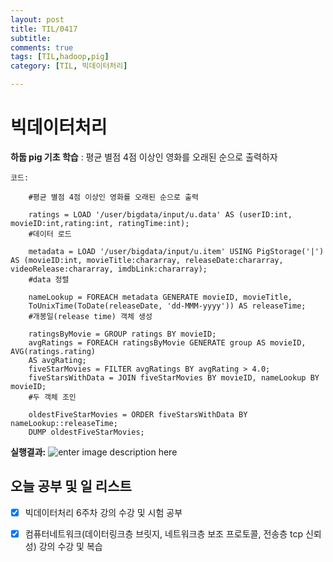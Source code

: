 ```yaml
---
layout: post
title: TIL/0417
subtitle: 
comments: true
tags: [TIL,hadoop,pig]
category: [TIL, 빅데이터처리]

---
```

# 빅데이터처리

**하둡 pig 기초 학습**
: 평균 별점 4점 이상인 영화를 오래된 순으로 출력하자

<code>코드:</code>
        
        #평균 별점 4점 이상인 영화를 오래된 순으로 출력
        
        ratings = LOAD '/user/bigdata/input/u.data' AS (userID:int, movieID:int,rating:int, ratingTime:int); 
        #데이터 로드 
        
        metadata = LOAD '/user/bigdata/input/u.item' USING PigStorage('|') AS (movieID:int, movieTitle:chararray, releaseDate:chararray, videoRelease:chararray, imdbLink:chararray); 
        #data 정렬
        
        nameLookup = FOREACH metadata GENERATE movieID, movieTitle,
        ToUnixTime(ToDate(releaseDate, 'dd-MMM-yyyy')) AS releaseTime; 
        #개봉일(release time) 객체 생성 
        
        ratingsByMovie = GROUP ratings BY movieID;
        avgRatings = FOREACH ratingsByMovie GENERATE group AS movieID, AVG(ratings.rating) 
        AS avgRating;
        fiveStarMovies = FILTER avgRatings BY avgRating > 4.0;
        fiveStarsWithData = JOIN fiveStarMovies BY movieID, nameLookup BY movieID; 
        #두 객체 조인
        
        oldestFiveStarMovies = ORDER fiveStarsWithData BY nameLookup::releaseTime;
        DUMP oldestFiveStarMovies;

**실행결과:** ![enter image description here](https://github.com/s2uyeoii/TIL/blob/main/%ED%95%99%EA%B5%90%EA%B3%BC%EC%A0%9C/%EB%B9%85%EB%8D%B0%EC%9D%B4%ED%84%B0%EC%B2%98%EB%A6%AC/MovieLens.png?raw=true)


## **오늘 공부 및 일 리스트**

 - [x] 빅데이터처리 6주차 강의 수강 및 시험 공부
 - [x] 컴퓨터네트워크(데이터링크층 브릿지, 네트워크층 보조 프로토콜, 전송층 tcp 신뢰성) 강의 수강 및 복습

